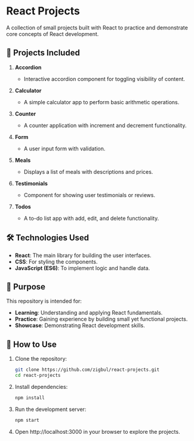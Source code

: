 # React Projects

A collection of small projects built with React to practice and demonstrate core concepts of React development.  

## 🚀 Projects Included

1. **Accordion**  
   - Interactive accordion component for toggling visibility of content.

2. **Calculator**  
   - A simple calculator app to perform basic arithmetic operations.

3. **Counter**  
   - A counter application with increment and decrement functionality.

4. **Form**  
   - A user input form with validation.

5. **Meals**  
   - Displays a list of meals with descriptions and prices.

6. **Testimonials**  
   - Component for showing user testimonials or reviews.

7. **Todos**  
   - A to-do list app with add, edit, and delete functionality.

## 🛠️ Technologies Used

- **React**: The main library for building the user interfaces.  
- **CSS**: For styling the components.  
- **JavaScript (ES6)**: To implement logic and handle data.

## 🌟 Purpose

This repository is intended for:
- **Learning**: Understanding and applying React fundamentals.  
- **Practice**: Gaining experience by building small yet functional projects.  
- **Showcase**: Demonstrating React development skills.  

## 🚀 How to Use

1. Clone the repository:
   ```bash
   git clone https://github.com/zigbul/react-projects.git
   cd react-projects
   
2. Install dependencies:
   ```bash
   npm install
   
3. Run the development server:
   ```bash
   npm start
   
4. Open http://localhost:3000 in your browser to explore the projects.
